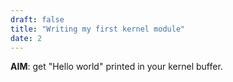 ```yaml
---
draft: false
title: "Writing my first kernel module"
date: 2
---
```


**AIM**: get "Hello world" printed in your kernel buffer.
